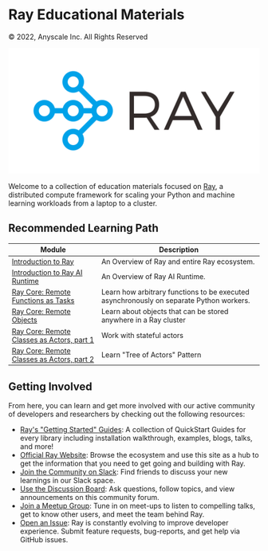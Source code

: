 # Ray Educational Materials

© 2022, Anyscale Inc. All Rights Reserved

![Ray Logo](_static/assets/Generic/ray_logo.png)

Welcome to a collection of education materials focused on [Ray](https://www.ray.io/), a distributed compute framework for scaling your Python and machine learning workloads from a laptop to a cluster.

## Recommended Learning Path

| Module | Description |
|---|---|
| [Introduction to Ray](https://github.com/ray-project/ray-educational-materials/blob/main/Introductory_modules/Introduction_to_Ray.ipynb) | An Overview of Ray and entire Ray ecosystem. |
| [Introduction to Ray AI Runtime](https://github.com/ray-project/ray-educational-materials/blob/main/Introductory_modules/Introduction_to_Ray_AIR.ipynb) | An Overview of Ray AI Runtime. |
| [Ray Core: Remote Functions as Tasks](https://github.com/ray-project/ray-educational-materials/blob/main/Ray_Core/Ray_Core_1_Remote_Functions.ipynb) | Learn how arbitrary functions to be executed asynchronously on separate Python workers. |
| [Ray Core: Remote Objects](https://github.com/ray-project/ray-educational-materials/blob/main/Ray_Core/Ray_Core_2_Remote_Objects.ipynb) | Learn about objects that can be stored anywhere in a Ray cluster |
| [Ray Core: Remote Classes as Actors, part 1](https://github.com/ray-project/ray-educational-materials/blob/main/Ray_Core/Ray_Core_3_Remote_Classes_part_1.ipynb) | Work with stateful actors |
| [Ray Core: Remote Classes as Actors, part 2](https://github.com/ray-project/ray-educational-materials/blob/main/Ray_Core/Ray_Core_4_Remote_Classes_part_2.ipynb) | Learn "Tree of Actors" Pattern |

## Getting Involved
From here, you can learn and get more involved with our active community of developers and researchers by checking out the following resources:
- [Ray's "Getting Started" Guides](https://docs.ray.io/en/latest/ray-overview/index.html): A collection of QuickStart Guides for every library including installation walkthrough, examples, blogs, talks, and more!
- [Official Ray Website](https://www.ray.io/): Browse the ecosystem and use this site as a hub to get the information that you need to get going and building with Ray.
- [Join the Community on Slack](https://forms.gle/9TSdDYUgxYs8SA9e8): Find friends to discuss your new learnings in our Slack space.
- [Use the Discussion Board](https://discuss.ray.io/): Ask questions, follow topics, and view announcements on this community forum.
- [Join a Meetup Group](https://www.meetup.com/Bay-Area-Ray-Meetup/): Tune in on meet-ups to listen to compelling talks, get to know other users, and meet the team behind Ray.
- [Open an Issue](https://github.com/ray-project/ray/issues/new/choose): Ray is constantly evolving to improve developer experience. Submit feature requests, bug-reports, and get help via GitHub issues.
